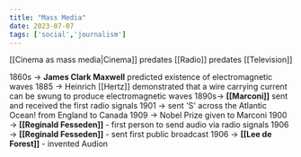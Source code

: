 ```yaml
---
title: "Mass Media"
date: 2023-07-07
tags: ['social','journalism']
---
```



[[Cinema as mass media|Cinema]] predates [[Radio]] predates [[Television]]

1860s -> **James Clark Maxwell** predicted existence of electromagnetic waves
1885 -> Heinrich [[Hertz]] demonstrated that a wire carrying current can be swung to produce electromagnetic waves
1890s-> **[[Marconi]]** sent and received the first radio signals
	1901 -> sent 'S' across the Atlantic Ocean! from England to Canada
	1909 -> Nobel Prize given to Marconi
1900 -> **[[Reginald Fesseden]]** - first person to send audio via radio signals
	1906 -> **[[Reginald Fesseden]]** - sent first public broadcast
1906 -> **[[Lee de Forest]]** - invented Audion


